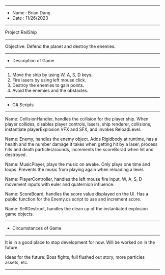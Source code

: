 *******************************************************
* Name      : Brian Dang
* Date      : 11/26/2023
*******************************************************
Project RailShip
*******************************************************
Objective: Defend the planet and destroy the enemies. 
*******************************************************
* Description of Game
*******************************************************
1. Move the ship by using W, A, S, D keys.
2. Fire lasers by using left mouse click.
3. Destroy the enemies to gain points.
4. Avoid the enemies and the obstacles.
*******************************************************
* C# Scripts
*******************************************************
Name: CollisionHandler, handles the collision for the player ship. When player collides, disables player controls, lasers, ship renderer, collisions, instantiate playerExplosion VFX and SFX, and invokes ReloadLevel. 

Name: Enemy, handles the enemy object. Adds Rigidbody at runtime, has a health and the number damage it takes when getting hit by a laser, process hits and death particles/sounds, increments the scoreBorad when hit and destroyed.

Name: MusicPlayer, plays the music on awake. Only plays one time and loops. Prevents the music from playing again when reloading a level. 

Name: PlayerController, handles the left mouse fire input, W, A, S, D movement inputs with euler and quaternion influence.

Name: ScoreBoard, handles the score value displayed on the UI. Has a public function for the Enemy.cs script to use and increment score.

Name: SelfDestruct, handles the clean up of the instantiated explosion game objects.
*******************************************************
* Circumstances of Game
*******************************************************
It is in a good place to stop development for now. Will be worked on in the future.

Ideas for the future: Boss fights, full flushed out story, more particles assets, etc.  
*******************************************************
